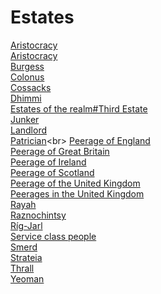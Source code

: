 # Estates
[Aristocracy](https://en.wikipedia.org/wiki/Aristocracy)<br>
[Aristocracy](https://en.wikipedia.org/wiki/Aristocracy_(class))<br>
[Burgess](https://en.wikipedia.org/wiki/Burgess_(title))<br>
[Colonus](https://en.wikipedia.org/wiki/Colonus_(person))<br>
[Cossacks](https://en.wikipedia.org/wiki/Cossacks)<br>
[Dhimmi](https://en.wikipedia.org/wiki/Dhimmi)<br>
[Estates of the realm#Third Estate](https://en.wikipedia.org/wiki/Estates_of_the_realm#Third_Estate)<br>
[Junker](https://en.wikipedia.org/wiki/Junker_(Prussia))<br>
[Landlord](https://en.wikipedia.org/wiki/Landlord)<br>
[Patrician](https://en.wikipedia.org/wiki/Patrician_(ancient_Rome))<br>
[Peerage of England](https://en.wikipedia.org/wiki/Peerage_of_England)<br>
[Peerage of Great Britain](https://en.wikipedia.org/wiki/Peerage_of_Great_Britain)<br>
[Peerage of Ireland](https://en.wikipedia.org/wiki/Peerage_of_Ireland)<br>
[Peerage of Scotland](https://en.wikipedia.org/wiki/Peerage_of_Scotland)<br>
[Peerage of the United Kingdom](https://en.wikipedia.org/wiki/Peerage_of_the_United_Kingdom)<br>
[Peerages in the United Kingdom](https://en.wikipedia.org/wiki/Peerages_in_the_United_Kingdom)<br>
[Rayah](https://en.wikipedia.org/wiki/Rayah)<br>
[Raznochintsy](https://en.wikipedia.org/wiki/Raznochintsy)<br>
[Ríg-Jarl](https://en.wikipedia.org/wiki/R%C3%ADg-Jarl)<br>
[Service class people](https://en.wikipedia.org/wiki/Service_class_people)<br>
[Smerd](https://en.wikipedia.org/wiki/Smerd)<br>
[Strateia](https://en.wikipedia.org/wiki/Strateia)<br>
[Thrall](https://en.wikipedia.org/wiki/Thrall)<br>
[Yeoman](https://en.wikipedia.org/wiki/Yeoman)<br>
